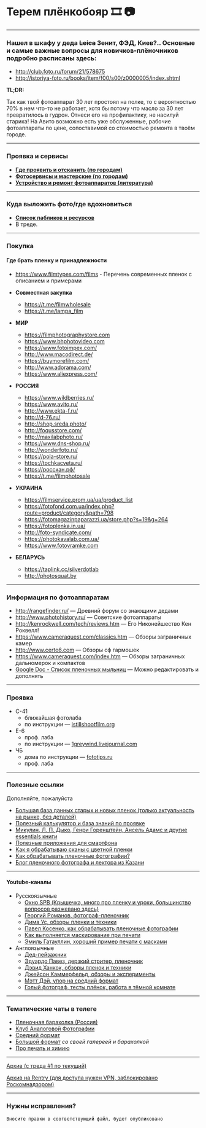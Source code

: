 # Терем плёнкобояр 🎞 📷

***
### Нашел в шкафу у деда ~~Leica~~ Зенит, ФЭД, Киев?.. Основные и самые важные вопросы для новичков-плёночников подробно расписаны здесь:
* <http://club.foto.ru/forum/21/578675>
* <http://istoriya-foto.ru/books/item/f00/s00/z0000005/index.shtml>

**TL;DR:**

Так как твой фотоаппарат 30 лет простоял на полке, то с вероятностью 70% в нем что-то не работает, хотя бы потому что масло за 30 лет превратилось в гудрон. Отнеси его на профилактику, не насилуй старика! На Авито возможно есть уже обслуженные, рабочие фотоаппараты по цене, сопоставимой со стоимостью ремонта в твоём городе.

***
### Проявка и сервисы
* **[Где проявить и отсканить (по городам)](https://github.com/zoixc/terem/blob/master/Res/Где%20проявить%20и%20отсканить.md)**
* **[Фотосервисы и мастерские (по городам)](https://github.com/zoixc/terem/blob/master/Res/Фотосервисы.md)**    
* **[Устройство и ремонт фотоаппаратов (литература)](https://github.com/zoixc/terem/blob/master/Res/Книги.md)**

***
### Куда выложить фото/где вдохновиться
* **[Список пабликов и ресурсов](https://github.com/zoixc/terem/blob/master/Res/Ресурсы.md)**
* В треде.
***
### Покупка
#### Где брать пленку и принадлежности
* <https://www.filmtypes.com/films> - Перечень современных пленок с описанием и примерами

* **Совместная закупка**
	* <https://t.me/filmwholesale>
 	* <https://t.me/lampa_film>
* **МИР**
    * <https://filmphotographystore.com>
    * <https://www.bhphotovideo.com>
    * <https://www.fotoimpex.com/>
    * <http://www.macodirect.de/>
    * <https://buymorefilm.com/>
    * <http://www.adorama.com/>
    * <https://www.aliexpress.com/>
* **РОССИЯ**
    * <https://www.wildberries.ru/>
    * <https://www.avito.ru/>
    * <http://www.ekta-f.ru/> 
	* <http://d-76.ru/>
    * <http://shop.sreda.photo/>
    * <http://foqusstore.com/>
    * <http://maxilabphoto.ru/>
    * <https://www.dns-shop.ru/>
    * <http://wonderfoto.ru/>
    * <https://pola-store.ru/>
    * <https://tochkacveta.ru/>
    * <https://росскан.рф/>
	* <https://t.me/filmphotosale>
* **УКРАИНА**
    * <https://filmservice.prom.ua/ua/product_list>
    * <https://fotofond.com.ua/index.php?route=product/category&path=798>
    * <https://fotomagazinpaparazzi.ua/store.php?s=19&g=264>
    * <https://fotoplenka.in.ua/>
    * <http://foto-syndicate.com/>
    * <https://photokavalab.com.ua/>
    * <https://www.fotovramke.com>
* **БЕЛАРУСЬ**
    * <https://taplink.cc/silverdotlab> 
	* <http://photosquat.by>
 
 ***
### Информация по фотоаппаратам
* <http://rangefinder.ru/> — Древний форум со знающими дедами
* <http://www.photohistory.ru/> — Советские фотоаппараты
* <http://kenrockwell.com/tech/reviews.htm> — Его Никонейшество Кен Роквелл!
* <https://www.cameraquest.com/classics.htm> — Обзоры заграничных камер
* <http://www.certo6.com> — Обзоры сф гармошек
* <https://www.cameraquest.com/index.htm> — Обзоры заграничных дальномерок и компактов
* [Google Doc - Cписок пленочных мыльниц](<https://docs.google.com/document/d/1t52y90g1Li3QSRodMvXftNJEaUv4bp5EJA6W78bGimA/edit>) — Можно редактировать и дополнять
***
### Проявка
* С-41
    * ближайшая фотолаба
    * по инструкции — [istillshootfilm.org](<http://istillshootfilm.org/post/522283334/how-to-develop-color-film-at-home-c-41>)
* E-6
    * проф. лаба
    * по инструкции — [1greywind.livejournal.com](<https://1greywind.livejournal.com/458524.html>)
* ЧБ
    * дома по инструкции — [fototips.ru](<http://fototips.ru/praktika/plyonochnaya-fotografiya-proyavka-chyorno-beloj-plyonki/>)
    * проф. лаба
***
### Полезные ссылки
Дополняйте, пожалуйста
* [Большая база данных старых и новых пленок (только актуальность на рынке, без деталей)](<https://industrieplus.net/dxdatabase/>)
* [Полезный калькулятор и база знаний по проявке](<http://www.digitaltruth.com/devchart.php?doc=timetemp>)
* [Микулин, Л. П. Дыко, Генри Горенштейн, Ансель Адамс и другие essentials книги](https://github.com/zoixc/terem/blob/master/Res/Книги.md)
* [Полезные приложения для смартфона](https://github.com/zoixc/terem/blob/master/Res/Приложения.md)
* [Как я обрабатываю сканы с цветной пленки](<https://pavel-kosenko.livejournal.com/681353.html>)
* [Как обрабатывать пленочные фотографии?](<https://blog.sreda.photo/2017/02/15/postprocess/>)
* [Блог пленочного фотографа и лектора из Казани](<https://endingmirage.com/>)
***
#### Youtube-каналы 

* Русскоязычные
    * [Окно SPB (Крышечка, много про пленку и уроки, большинство вопросов разжевано здесь)](<https://www.youtube.com/channel/UCXs7FVszx93s8f2Q4N3QskQ>)
    * [Георгий Романов, фотограф-пленочник](<https://www.youtube.com/channel/UC437bSFsWpWOtYYhApXsHng>)
    * [Дима Ус, обзоры пленки и техники](<https://www.youtube.com/channel/UCIEChNFUMsUcrDxc40EUX2w>)
    * [Павел Косенко, как обрабатывать пленочные фотографии](<https://youtu.be/cea0Abwj3BM?si=QoQMvAzPhXvSSRVV>)
    * [Как выполняется маскирование при печати](https://youtu.be/Cb-j3Uk2MWg?si=P3UTVyEIGpIF23rZ)
    * [Эмиль Гатауллин, хороший пример печати с масками](<https://www.youtube.com/watch?v=EzGELgwHArk>)
* Англоязычные
    *  [Дед-пейзажник](<https://www.youtube.com/channel/UC7FAbyJQdQTudmCJanZFRBg>)
    *  [Эдуардо Павез, дерзкий стритер, пленочник](<https://www.youtube.com/user/ProfetaParanoia>)
    *  [Дэвид Ханкок, обзоры пленок и техники](<https://www.youtube.com/channel/UCrZlzcRfCKLngZnqNTmTQjw>)
	* [Джейсон Каммерфельд, обзоры и эксперименты](https://www.youtube.com/c/grainydaysss)
    *  [Мэтт Дэй, упор на средний формат](<https://www.youtube.com/user/mattdayphotofilmshow>)
    *  [Голый фотограф, тесты плёнок, работа в тёмной комнате](<https://www.youtube.com/c/TheNakedPhotographer/videos>)
***
### Тематические чаты в телеге
* [Пленочная барахолка (Россия)](https://t.me/filmphotosale)
* [Клуб Аналоговой Фотографии](https://t.me/KAFclub)
* [Средний формат](https://t.me/mediumformatchat)
* [Большой формат](https://t.me/large_format_ru) *со своей галереей и барахолкой*
* [Про печать и химию](https://t.me/AF_Chemicals)
***
[Архив (с треда #1 по текущий)](https://github.com/zoixc/terem/blob/master/Архив.md)

[Архив на Rentry (для доступа нужен VPN, заблокировано Роскомнадзором)](https://rentry.co/plenka_archive)
***
### Нужны исправления?
	Вносите правки в соответствующий файл, будет опубликовано
